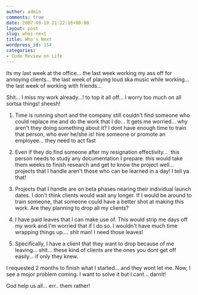 ```yaml
---
author: admin
comments: true
date: 2007-09-10 21:22:16+00:00
layout: post
slug: whos-next
title: Who's Next
wordpress_id: 154
categories:
- Code Review on Life
---
```


Its my last week at the office... the last week working my ass off for annoying clients... the last week of playing loud ska music while working... the last week of working with friends...

Shit... I miss my work already...! to top it all off... I worry too much on all sortsa things! sheesh!

1. Time is running short and the company still couldn't find someone who could replace me and do the work that I do... It gets me worried... why aren't they doing something about it? I dont have enough time to train that person, who ever he/she is! hire someone or promote an employee... they need to act fast

2. Even if they do find someone after my resignation effectivity...  this person needs to study any documentation I prepare. this would take them weeks to finish research and get to know the project well... projects that I handle aren't those who can be learned in a day! I tell ya that!

3. Projects that I handle are on beta phases nearing their individual launch dates. I don't think clients would wait any longer. If I would be around to train someone, that someone could have a better shot at making this work. Are they planning to drop all my clients?

4. I have paid leaves that I can make use of. This would strip me days off my work and I'm worried that if I do so. I wouldn't have much time wrapping things up.... shit man! I need those leaves!

5. Specifically, I have a client that they want to drop because of me leaving... shit... these kind of clients are the ones you dont get off easily... if only they knew.

I requested 2 months to finish what I started... and they wont let me. Now, I see a mojor problem coming. I want to solve it but I cant... darnit!

God help us all... err.. them rather!
